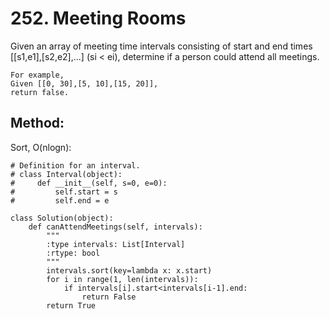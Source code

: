 # 252. Meeting Rooms

Given an array of meeting time intervals consisting of start and end times [[s1,e1],[s2,e2],...] (si < ei), determine if a person could attend all meetings.

    For example,
    Given [[0, 30],[5, 10],[15, 20]],
    return false.

## Method:

Sort, O(nlogn):

    # Definition for an interval.
    # class Interval(object):
    #     def __init__(self, s=0, e=0):
    #         self.start = s
    #         self.end = e
    
    class Solution(object):
        def canAttendMeetings(self, intervals):
            """
            :type intervals: List[Interval]
            :rtype: bool
            """
            intervals.sort(key=lambda x: x.start)
            for i in range(1, len(intervals)):
                if intervals[i].start<intervals[i-1].end:
                    return False
            return True
